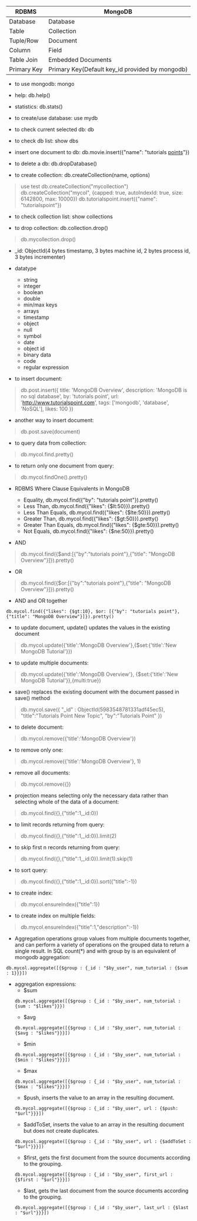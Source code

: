 | RDBMS       | MongoDB                                         |
| ---         | ---                                             |
| Database    | Database                                        |
| Table       | Collection                                      |
| Tuple/Row   | Document                                        |
| Column      | Field                                           |
| Table Join  | Embedded Documents                              |
| Primary Key | Primary Key(Default key_id provided by mongodb) |

* to use mongodb: mongo


* help: db.help()


* statistics: db.stats()


* to create/use database: use mydb


* to check current selected db: db


* to check db list: show dbs


* insert one document to db: db.movie.insert({"name": "tutorials [points](poits)"})


* to delete a db: db.dropDatabase()


* to create collection: db.createCollection(name, options)
>use test
>db.createCollection("mycollection")
>db.createCollection("mycol", {capped: true, autoIndexId: true, size: 6142800, max: 10000})
>db.tutorialspoint.insert({"name": "tutorialspoint"})


* to check collection list: show collections
 
* to drop collection: db.collection.drop()
>db.mycollection.drop()

* _id: ObjectId(4 bytes timestamp, 3 bytes machine id, 2 bytes process id, 3 bytes incrementer)

* datatype
    - string
    - integer
    - boolean
    - double
    - min/max keys
    - arrays
    - timestamp
    - object
    - null
    - symbol
    - date
    - object id
    - binary data
    - code
    - regular expression


* to insert document: 
>db.post.insert({
title: 'MongoDB Overview', 
description: 'MongoDB is no sql database',
by: 'tutorials point',
url: 'http://www.tutorialspoint.com',
tags: ['mongodb', 'database', 'NoSQL'],
likes: 100
})


* another way to insert document:
>db.post.save(document)


* to query data from collection:
>db.mycol.find.pretty()


* to return only one document from query:
>db.mycol.findOne().pretty()


* RDBMS Where Clause Equivalents in MongoDB
    - Equality, db.mycol.find({"by": "tutorials point"}).pretty() 
    - Less Than, db.mycol.find({"likes": {$lt:50}}).pretty() 
    - Less Than Equals, db.mycol.find({"likes": {$lte:50}}).pretty() 
    - Greater Than, db.mycol.find({"likes": {$gt:50}}).pretty() 
    - Greater Than Equals, db.mycol.find({"likes": {$gte:50}}).pretty() 
    - Not Equals, db.mycol.find({"likes": {$ne:50}}).pretty()


* AND
>db.mycol.find({$and:[{"by":"tutorials point"},{"title": "MongoDB Overview"}]}).pretty()


* OR
>db.mycol.find({$or:[{"by":"tutorials point"},{"title": "MongoDB Overview"}]}).pretty()


* AND and OR together
```
db.mycol.find({"likes": {$gt:10}, $or: [{"by": "tutorials point"}, {"title": "MongoDB Overview"}]}).pretty()
```


* to update document, update() updates the values in the existing document 
>db.mycol.update({'title':'MongoDB Overview'},{$set:{'title':'New MongoDB Tutorial'}})


* to update multiple documents:
>db.mycol.update({'title':'MongoDB Overview'}, {$set:{'title':'New MongoDB Tutorial'}},{multi:true})


* save() replaces the existing document with the document passed in save() method
>db.mycol.save({ "_id" : ObjectId(5983548781331adf45ec5), "title":"Tutorials Point New Topic", "by":"Tutorials Point" })


* to delete document:
>db.mycol.remove({'title':'MongoDB Overview'})


* to remove only one:
>db.mycol.remove({'title':'MongoDB Overview'}, 1)


* remove all documents:
>db.mycol.remove({})


* projection means selecting only the necessary data rather than selecting whole of the data of a document:
>db.mycol.find({},{"title":1,_id:0})


* to limit records returning from query:
>db.mycol.find({},{"title":1,_id:0}).limit(2)


* to skip first n records returning from query:
>db.mycol.find({},{"title":1,_id:0}).limit(1).skip(1)


* to sort query:
>db.mycol.find({},{"title":1,_id:0}).sort({"title":-1})


* to create index:
>db.mycol.ensureIndex({"title":1})


* to create index on multiple fields:
>db.mycol.ensureIndex({"title":1,"description":-1})


* Aggregation operations group values from multiple documents together, and can perform a variety of operations on the grouped data to return a single result. In SQL count(*) and with group by is an equivalent of mongodb aggregation:
```
db.mycol.aggregate([{$group : {_id : "$by_user", num_tutorial : {$sum : 1}}}])
```


+ aggregation expressions:
    - $sum
    ```
    db.mycol.aggregate([{$group : {_id : "$by_user", num_tutorial : {sum : "$likes"}}})
    ```
    - $avg
    ```
    db.mycol.aggregate([{$group : {_id : "$by_user", num_tutorial : {$avg : "$likes"}}}])
    ```
    - $min
    ```
    db.mycol.aggregate([{$group : {_id : "$by_user", num_tutorial : {$min : "$likes"}}}])
    ```
    - $max
    ```
    db.mycol.aggregate([{$group : {_id : "$by_user", num_tutorial : {$max : "$likes"}}}])
    ```
    - $push, inserts the value to an array in the resulting document.
    ```
    db.mycol.aggregate([{$group : {_id : "$by_user", url : {$push: "$url"}}}])
    ```
    - $addToSet, inserts the value to an array in the resulting document but does not create duplicates.
    ```
    db.mycol.aggregate([{$group : {_id : "$by_user", url : {$addToSet : "$url"}}}])
    ```
    - $first, gets the first document from the source documents according to the grouping. 
    ```
    db.mycol.aggregate([{$group : {_id : "$by_user", first_url : {$first : "$url"}}}])
    ```
    - $last, gets the last document from the source documents according to the grouping.
    ```
    db.mycol.aggregate([{$group : {_id : "$by_user", last_url : {$last : "$url"}}}])
    ```
